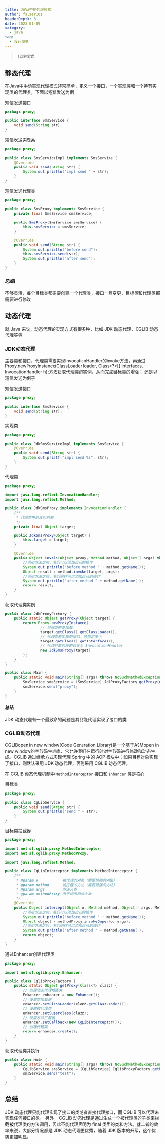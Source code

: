 ```yaml
---
title: JAVA中的代理模式
author: falser101
headerDepth: 3
date: 2023-01-09
category:
  - java
tag:
  - 设计模式
---
```


> 代理模式

## 静态代理

在Java中手动实现代理模式非常简单，定义一个接口，一个实现类和一个持有实现类的代理类，下面以短信发送为例

短信发送接口

```java
package proxy;

public interface SmsService {
    void send(String str);
}
```

短信发送实现类

```java
package proxy;

public class SmsServiceImpl implements SmsService {
    @Override
    public void send(String str) {
        System.out.println("impl send " + str);
    }
}
```

短信发送代理类

```java
package proxy;

public class SmsProxy implements SmsService {
    private final SmsService smsService;

    public SmsProxy(SmsService smsService) {
        this.smsService = smsService;
    }

    @Override
    public void send(String str) {
        System.out.println("before send");
        this.smsService.send(str);
        System.out.println("after send");
    }
}
```

### 总结

不够灵活，每个目标类都需要创建一个代理类，接口一旦变更，目标类和代理类都需要进行修改

## 动态代理

就 Java 来说，动态代理的实现方式有很多种，比如 JDK 动态代理、CGLIB 动态代理等等

### JDK动态代理

主要类和接口，代理类需要实现InvocationHandler的invoke方法，再通过Proxy.newProxyInstance(ClassLoader loader, Class<?>[]
interfaces, InvocationHandler h);方法获取代理类的实例，从而完成目标类的增强；
还是以短信发送为例子

短信发送接口

```java
package proxy;

public interface SmsService {
    void send(String str);
}
```

实现类

```java
package proxy;

public class JdkSmsServiceImpl implements SmsService {
    @Override
    public void send(String str) {
        System.out.printf("impl send %s", str);
    }
}
```

代理类

```java
package proxy;

import java.lang.reflect.InvocationHandler;
import java.lang.reflect.Method;

public class JdkSmsProxy implements InvocationHandler {
    /**
     * 代理类中的真实对象
     */
    private final Object target;

    public JdkSmsProxy(Object target) {
        this.target = target;
    }

    @Override
    public Object invoke(Object proxy, Method method, Object[] args) throws Throwable {
        //调用方法之前，我们可以添加自己的操作
        System.out.println("before method " + method.getName());
        Object result = method.invoke(target, args);
        //调用方法之后，我们同样可以添加自己的操作
        System.out.println("after method " + method.getName());
        return result;
    }
}
```

获取代理类实例

```java
public class JdkProxyFactory {
    public static Object getProxy(Object target) {
        return Proxy.newProxyInstance(
                // 目标类的类加载
                target.getClass().getClassLoader(),
                // 代理需要实现的接口，可指定多个
                target.getClass().getInterfaces(),
                // 代理对象对应的自定义 InvocationHandler
                new JdkSmsProxy(target)
        );
    }
}

public class Main {
    public static void main(String[] args) throws NoSuchMethodException {
        SmsService smsService = (SmsService) JdkProxyFactory.getProxy(new JdkSmsServiceImpl());
        smsService.send("proxy");
    }
}
```

#### 总结

JDK 动态代理有一个最致命的问题是其只能代理实现了接口的类

### CGLIB动态代理

CGLIBopen in new window(Code Generation Library)是一个基于ASMopen in new window的字节码生成库，它允许我们在运行时对字节码进行修改和动态生成。CGLIB
通过继承方式实现代理
Spring 中的 AOP 模块中：如果目标对象实现了接口，则默认采用 JDK 动态代理，否则采用 CGLIB 动态代理。

在 CGLIB 动态代理机制中 `MethodInterceptor` 接口和 `Enhancer` 类是核心

目标类

```java
package proxy;

public class CgLibService {
    public void send(String str) {
        System.out.println("send " + str);
    }
}

```

目标类拦截器

```java
package proxy;

import net.sf.cglib.proxy.MethodInterceptor;
import net.sf.cglib.proxy.MethodProxy;

import java.lang.reflect.Method;

public class CgLibInterceptor implements MethodInterceptor {
    /**
     * @param o           被代理的对象（需要增强的对象）
     * @param method      被拦截的方法（需要增强的方法）
     * @param args        方法入参
     * @param methodProxy 用于调用原始方法
     */
    @Override
    public Object intercept(Object o, Method method, Object[] args, MethodProxy methodProxy) throws Throwable {
        //调用方法之前，我们可以添加自己的操作
        System.out.println("before method " + method.getName());
        Object object = methodProxy.invokeSuper(o, args);
        //调用方法之后，我们同样可以添加自己的操作
        System.out.println("after method " + method.getName());
        return object;
    }
}
```

通过Enhancer创建代理类

```java
package proxy;

import net.sf.cglib.proxy.Enhancer;

public class CglibProxyFactory {
    public static Object getProxy(Class<?> clazz) {
        // 创建动态代理增强类
        Enhancer enhancer = new Enhancer();
        // 设置类加载器
        enhancer.setClassLoader(clazz.getClassLoader());
        // 设置被代理类
        enhancer.setSuperclass(clazz);
        // 设置方法拦截器
        enhancer.setCallback(new CgLibInterceptor());
        // 创建代理类
        return enhancer.create();
    }
}

```

获取代理类并执行
```java
public class Main {
    public static void main(String[] args) throws NoSuchMethodException {
        CgLibService smsService = (CgLibService) CglibProxyFactory.getProxy(CgLibService.class);
        smsService.send("test");
    }
}
```

## 总结

JDK 动态代理只能代理实现了接口的类或者直接代理接口，而 CGLIB 可以代理未实现任何接口的类。 另外， CGLIB
动态代理是通过生成一个被代理类的子类来拦截被代理类的方法调用，因此不能代理声明为 final 类型的类和方法。就二者的效率来说，大部分情况都是
JDK 动态代理更优秀，随着 JDK 版本的升级，这个优势更加明显。
